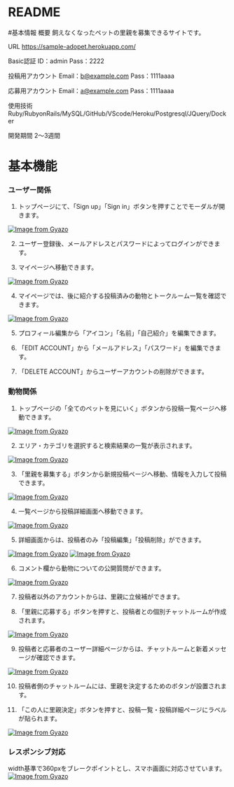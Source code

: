 # README

#基本情報
概要
飼えなくなったペットの里親を募集できるサイトです。

URL
https://sample-adopet.herokuapp.com/

Basic認証
ID：admin
Pass：2222

投稿用アカウント
Email：b@example.com
Pass：1111aaaa

応募用アカウント
Email：a@example.com
Pass：1111aaaa

使用技術
Ruby/RubyonRails/MySQL/GitHub/VScode/Heroku/Postgresql/JQuery/Docker

開発期間
2～3週間

# 基本機能
### ユーザー関係
1. トップページにて、「Sign up」「Sign in」ボタンを押すことでモーダルが開きます。

[![Image from Gyazo](https://i.gyazo.com/08218fde64bf6679d0f94f42c98ce8e0.gif)](https://gyazo.com/08218fde64bf6679d0f94f42c98ce8e0)

2. ユーザー登録後、メールアドレスとパスワードによってログインができます。

3. マイページへ移動できます。

[![Image from Gyazo](https://i.gyazo.com/21e7d32895dd8c42aaf81edfca0533d1.gif)](https://gyazo.com/21e7d32895dd8c42aaf81edfca0533d1)

4. マイページでは、後に紹介する投稿済みの動物とトークルーム一覧を確認できます。

[![Image from Gyazo](https://i.gyazo.com/c261e5c2a5f79f094ba5244119ebfceb.gif)](https://gyazo.com/c261e5c2a5f79f094ba5244119ebfceb)

5. プロフィール編集から「アイコン」「名前」「自己紹介」を編集できます。

6. 「EDIT ACCOUNT」から「メールアドレス」「パスワード」を編集できます。

7. 「DELETE ACCOUNT」からユーザーアカウントの削除ができます。

### 動物関係
1. トップページの「全てのペットを見にいく」ボタンから投稿一覧ページへ移動できます。

[![Image from Gyazo](https://i.gyazo.com/e233f239b873411e62902258f4fcf78a.gif)](https://gyazo.com/e233f239b873411e62902258f4fcf78a)

2. エリア・カテゴリを選択すると検索結果の一覧が表示されます。

[![Image from Gyazo](https://i.gyazo.com/a1ef57188eb571542a9e4aa85ae4b2c3.gif)](https://gyazo.com/a1ef57188eb571542a9e4aa85ae4b2c3)

3. 「里親を募集する」ボタンから新規投稿ページへ移動、情報を入力して投稿できます。

[![Image from Gyazo](https://i.gyazo.com/a8e4e2a81c4e9513f547a836a3f2e076.gif)](https://gyazo.com/a8e4e2a81c4e9513f547a836a3f2e076)

4. 一覧ページから投稿詳細画面へ移動できます。

[![Image from Gyazo](https://i.gyazo.com/806d3c8782cb46044d51e81f889579e9.gif)](https://gyazo.com/806d3c8782cb46044d51e81f889579e9)

5. 詳細画面からは、投稿者のみ「投稿編集」「投稿削除」ができます。

[![Image from Gyazo](https://i.gyazo.com/303e0e6eabc008be8e4b4726fa5a08f9.gif)](https://gyazo.com/303e0e6eabc008be8e4b4726fa5a08f9)
[![Image from Gyazo](https://i.gyazo.com/246d226c153ca7c6de8a177bd1875bc7.gif)](https://gyazo.com/246d226c153ca7c6de8a177bd1875bc7)

6. コメント欄から動物についての公開質問ができます。

[![Image from Gyazo](https://i.gyazo.com/e407a2d5b4279e59ca6011569cac8138.gif)](https://gyazo.com/e407a2d5b4279e59ca6011569cac8138)

7. 投稿者以外のアカウントからは、里親に立候補ができます。

8. 「里親に応募する」ボタンを押すと、投稿者との個別チャットルームが作成されます。

[![Image from Gyazo](https://i.gyazo.com/023b8e0d8cca2df1a7c2cf1fe7b8b44e.gif)](https://gyazo.com/023b8e0d8cca2df1a7c2cf1fe7b8b44e)

9. 投稿者と応募者のユーザー詳細ページからは、チャットルームと新着メッセージが確認できます。

[![Image from Gyazo](https://i.gyazo.com/bde5dfd756a8745b9dace3331f924180.gif)](https://gyazo.com/bde5dfd756a8745b9dace3331f924180)

10. 投稿者側のチャットルームには、里親を決定するためのボタンが設置されます。

11. 「この人に里親決定」ボタンを押すと、投稿一覧・投稿詳細ページにラベルが貼られます。

[![Image from Gyazo](https://i.gyazo.com/26d5d716574433f25b9e31944eb20294.gif)](https://gyazo.com/26d5d716574433f25b9e31944eb20294)

### レスポンシブ対応
width基準で360pxをブレークポイントとし、スマホ画面に対応させています。
[![Image from Gyazo](https://i.gyazo.com/077c8db51acced00882575ed73a38097.gif)](https://gyazo.com/077c8db51acced00882575ed73a38097)